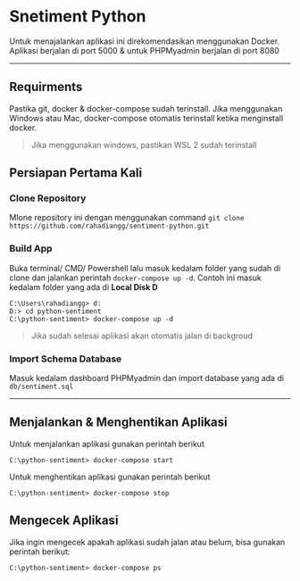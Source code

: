 # Snetiment Python
Untuk menajalankan aplikasi ini direkomendasikan menggunakan Docker.  Aplikasi berjalan di port 5000 & untuk PHPMyadmin berjalan di port 8080


---
## Requirments

Pastika git, docker & docker-compose sudah terinstall. Jika menggunakan Windows atau Mac, docker-compose otomatis terinstall ketika menginstall docker.

> Jika menggunakan windows, pastikan WSL 2 sudah terinstall

## Persiapan Pertama Kali

### Clone Repository

Mlone repository ini dengan menggunakan command ``git clone https://github.com/rahadiangg/sentiment-python.git``

### Build App

Buka terminal/ CMD/ Powershell lalu masuk kedalam folder yang sudah di clone dan jalankan perintah ``docker-compose up -d``. Contoh ini masuk kedalam folder yang ada di **Local Disk D**

```
C:\Users\rahadiangg> d:
D:> cd python-sentiment
C:\python-sentiment> docker-compose up -d
```

> Jika sudah selesai aplikasi akan otomatis jalan di backgroud

### Import Schema Database

Masuk kedalam dashboard PHPMyadmin dan import database yang ada di ``db/sentiment.sql``

---

## Menjalankan & Menghentikan Aplikasi

Untuk menjalankan aplikasi gunakan perintah berikut

```
C:\python-sentiment> docker-compose start
```

Untuk menghentikan aplikasi gunakan perintah berikut

```
C:\python-sentiment> docker-compose stop
```

## Mengecek Aplikasi

Jika ingin mengecek apakah aplikasi sudah jalan atau belum, bisa gunakan perintah berikut:

```
C:\python-sentiment> docker-compose ps
```